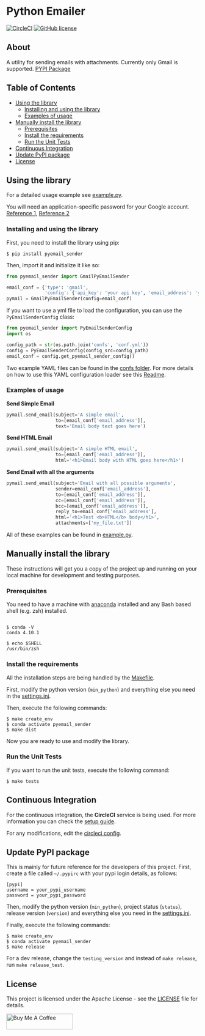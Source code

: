 # Python Emailer

[![CircleCI](https://circleci.com/gh/drkostas/pyemail-sender/tree/master.svg?style=svg)](https://circleci.com/gh/drkostas/pyemail-sender/tree/master)
[![GitHub license](https://img.shields.io/badge/license-Apache-blue.svg)](https://github.com/drkostas/pyemail-sender/master/LICENSE)

## About <a name = "about"></a>

A utility for sending emails with attachments. Currently only Gmail 
is supported. [PYPI Package](https://pypi.org/project/pyemail-sender/)

## Table of Contents

+ [Using the library](#using)
    + [Installing and using the library](#install_use)
    + [Examples of usage](#examples)
+ [Manually install the library](#manual_install)
    + [Prerequisites](#prerequisites)
    + [Install the requirements](#installing_req)
    + [Run the Unit Tests](#unit_tests)
+ [Continuous Integration](#ci)
+ [Update PyPI package](#pypi)
+ [License](#license)

## Using the library <a name = "using"></a>

For a detailed usage example see 
[example.py](https://github.com/drkostas/pyemail-sender/master/example.py).

You will need an application-specific password for your Google account. 
[Reference 1](https://support.google.com/mail/?p=InvalidSecondFactor), 
[Reference 2](https://security.google.com/settings/security/apppasswords)

### Installing and using the library <a name = "install_use"></a>

First, you need to install the library using pip:

```shell
$ pip install pyemail_sender
```

Then, import it and initialize it like so:

```python
from pyemail_sender import GmailPyEmailSender

email_conf = {'type': 'gmail',
              'config': {'api_key': 'your api key', 'email_address': 'youremail@gmail.com'}}
pymail = GmailPyEmailSender(config=email_conf)
```

If you want to use a yml file to load the configuration, you can use the `PyEmailSenderConfig` class:
```python
from pyemail_sender import PyEmailSenderConfig
import os

config_path = str(os.path.join('confs', 'conf.yml'))
config = PyEmailSenderConfig(config_src=config_path)
email_conf = config.get_pyemail_sender_config()
```

Two example YAML files can be found in 
the [confs folder](https://github.com/drkostas/pyemail-sender/blob/master/confs).
For more details on how to use this YAML configuration loader see 
this [Readme](https://github.com/drkostas/yaml-config-wrapper/blob/master/README.md).

### Examples of usage <a name = "examples"></a>


**Send Simple Email**
```python
pymail.send_email(subject='A simple email',
                  to=[email_conf['email_address']],
                  text='Email body text goes here')
```
**Send HTML Email**
```python
pymail.send_email(subject='A simple HTML email',
                  to=[email_conf['email_address']],
                  html='<h1>Email body with HTML goes here</h1>')
```
**Send Email with all the arguments**
```python
pymail.send_email(subject='Email with all possible arguments',
                  sender=email_conf['email_address'],
                  to=[email_conf['email_address']],
                  cc=[email_conf['email_address']],
                  bcc=[email_conf['email_address']],
                  reply_to=email_conf['email_address'],
                  html='<h1>Test <b>HTML</b> body</h1>',
                  attachments=['my_file.txt'])
```

All of these examples can be found 
in [example.py](https://github.com/drkostas/pyemail-sender/tree/blob/master/example.py).

## Manually install the library <a name = "manual_install"></a>

These instructions will get you a copy of the project up and running on your local machine for
development and testing purposes.

### Prerequisites <a name = "prerequisites"></a>

You need to have a machine with
[anaconda](https://docs.conda.io/projects/conda/en/latest/user-guide/install/index.html) installed and
any Bash based shell (e.g. zsh) installed.

```ShellSession

$ conda -V
conda 4.10.1

$ echo $SHELL
/usr/bin/zsh

```

### Install the requirements <a name = "installing_req"></a>

All the installation steps are being handled by
the [Makefile](https://github.com/drkostas/pyemail-sender/blob/master/Makefile).

First, modify the python version (`min_python`) and everything else you need in
the [settings.ini](https://github.com/drkostas/pyemail-sender/blob/master/settings.ini).

Then, execute the following commands:

```ShellSession
$ make create_env
$ conda activate pyemail_sender
$ make dist
```

Now you are ready to use and modify the library.

### Run the Unit Tests <a name = "unit_tests"></a>

If you want to run the unit tests, execute the following command:

```ShellSession
$ make tests
```

## Continuous Integration <a name = "ci"></a>

For the continuous integration, the <b>CircleCI</b> service is being used. For more information you can
check the [setup guide](https://circleci.com/docs/2.0/language-python/).

For any modifications, edit
the [circleci config](https://github.com/drkostas/pyemail-sender/blob/master/.circleci/config.yml).

## Update PyPI package <a name = "pypi"></a>

This is mainly for future reference for the developers of this project. First,
create a file called `~/.pypirc` with your pypi login details, as follows:

```
[pypi]
username = your_pypi_username
password = your_pypi_password
```

Then, modify the python version (`min_python`), project status (`status`), release version (`version`) 
and everything else you need in
the [settings.ini](https://github.com/drkostas/pyemail-sender/blob/master/settings.ini).

Finally, execute the following commands:

```ShellSession
$ make create_env
$ conda activate pyemail_sender
$ make release
```

For a dev release, change the `testing_version` and instead of `make release`, run `make release_test`.

## License <a name = "license"></a>

This project is licensed under the Apache License - see
the [LICENSE](https://github.com/drkostas/pyemail-sender/blob/master/LICENSE) file for details.

<a href="https://www.buymeacoffee.com/drkostas" target="_blank"><img src="https://cdn.buymeacoffee.com/buttons/default-orange.png" alt="Buy Me A Coffee" height="41" width="174"></a>
